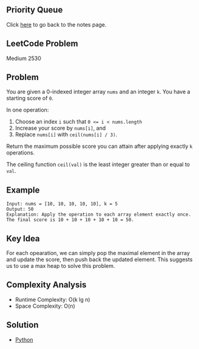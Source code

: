 ## Priority Queue
Click [here](../notes.md) to go back to the notes page.

## LeetCode Problem
Medium 2530

## Problem
You are given a 0-indexed integer array `nums` and an integer `k`. You have a starting score of `0`.

In one operation:
1. Choose an index `i` such that `0 <= i < nums.length`
2. Increase your score by `nums[i]`, and 
3. Replace `nums[i]` with `ceil(nums[i] / 3)`.

Return the maximum possible score you can attain after applying exactly `k` operations.

The ceiling function `ceil(val)` is the least integer greater than or equal to `val`.

## Example
```
Input: nums = [10, 10, 10, 10, 10], k = 5
Output: 50
Explanation: Apply the operation to each array element exactly once. The final score is 10 + 10 + 10 + 10 + 10 = 50.
```

## Key Idea
For each opearation, we can simply pop the maximal element in the array and update the score, then push back the updated element. This suggests us to use a max heap to solve this problem. 

## Complexity Analysis
- Runtime Complexity: O(k lg n)
- Space Complexity: O(n)

## Solution
- [Python](./solution.py)